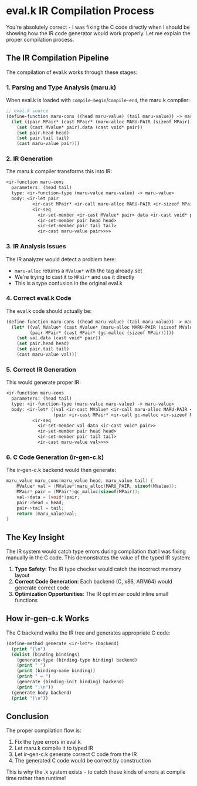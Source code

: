 # eval.k IR Compilation Process

You're absolutely correct - I was fixing the C code directly when I should be showing how the IR code generator would work properly. Let me explain the proper compilation process.

## The IR Compilation Pipeline

The compilation of eval.k works through these stages:

### 1. Parsing and Type Analysis (maru.k)

When eval.k is loaded with `compile-begin`/`compile-end`, the maru.k compiler:

```lisp
;; eval.k source
(define-function maru-cons ((head maru-value) (tail maru-value)) -> maru-value
  (let ((pair MPair* (cast MPair* (maru-alloc MARU-PAIR (sizeof MPair)))))
    (set (cast MValue* pair).data (cast void* pair))
    (set pair.head head)
    (set pair.tail tail)
    (cast maru-value pair)))
```

### 2. IR Generation

The maru.k compiler transforms this into IR:

```lisp
<ir-function maru-cons
  parameters: (head tail)
  type: <ir-function-type (maru-value maru-value) -> maru-value>
  body: <ir-let pair
          <ir-cast MPair* <ir-call maru-alloc MARU-PAIR <ir-sizeof MPair>>>
          <ir-seq
            <ir-set-member <ir-cast MValue* pair> data <ir-cast void* pair>>
            <ir-set-member pair head head>
            <ir-set-member pair tail tail>
            <ir-cast maru-value pair>>>>
```

### 3. IR Analysis Issues

The IR analyzer would detect a problem here:
- `maru-alloc` returns a `MValue*` with the tag already set
- We're trying to cast it to `MPair*` and use it directly
- This is a type confusion in the original eval.k

### 4. Correct eval.k Code

The eval.k code should actually be:

```lisp
(define-function maru-cons ((head maru-value) (tail maru-value)) -> maru-value
  (let* ((val MValue* (cast MValue* (maru-alloc MARU-PAIR (sizeof MValue))))
         (pair MPair* (cast MPair* (gc-malloc (sizeof MPair)))))
    (set val.data (cast void* pair))
    (set pair.head head)
    (set pair.tail tail)
    (cast maru-value val)))
```

### 5. Correct IR Generation

This would generate proper IR:

```lisp
<ir-function maru-cons
  parameters: (head tail)
  type: <ir-function-type (maru-value maru-value) -> maru-value>
  body: <ir-let* ((val <ir-cast MValue* <ir-call maru-alloc MARU-PAIR <ir-sizeof MValue>>>)
                  (pair <ir-cast MPair* <ir-call gc-malloc <ir-sizeof MPair>>>>)
          <ir-seq
            <ir-set-member val data <ir-cast void* pair>>
            <ir-set-member pair head head>
            <ir-set-member pair tail tail>
            <ir-cast maru-value val>>>>
```

### 6. C Code Generation (ir-gen-c.k)

The ir-gen-c.k backend would then generate:

```c
maru_value maru_cons(maru_value head, maru_value tail) {
    MValue* val = (MValue*)maru_alloc(MARU_PAIR, sizeof(MValue));
    MPair* pair = (MPair*)gc_malloc(sizeof(MPair));
    val->data = (void*)pair;
    pair->head = head;
    pair->tail = tail;
    return (maru_value)val;
}
```

## The Key Insight

The IR system would catch type errors during compilation that I was fixing manually in the C code. This demonstrates the value of the typed IR system:

1. **Type Safety**: The IR type checker would catch the incorrect memory layout
2. **Correct Code Generation**: Each backend (C, x86, ARM64) would generate correct code
3. **Optimization Opportunities**: The IR optimizer could inline small functions

## How ir-gen-c.k Works

The C backend walks the IR tree and generates appropriate C code:

```lisp
(define-method generate <ir-let*> (backend)
  (print "{\n")
  (dolist (binding bindings)
    (generate-type (binding-type binding) backend)
    (print " ")
    (print (binding-name binding))
    (print " = ")
    (generate (binding-init binding) backend)
    (print ";\n"))
  (generate body backend)
  (print "}\n"))
```

## Conclusion

The proper compilation flow is:
1. Fix the type errors in eval.k
2. Let maru.k compile it to typed IR
3. Let ir-gen-c.k generate correct C code from the IR
4. The generated C code would be correct by construction

This is why the .k system exists - to catch these kinds of errors at compile time rather than runtime!